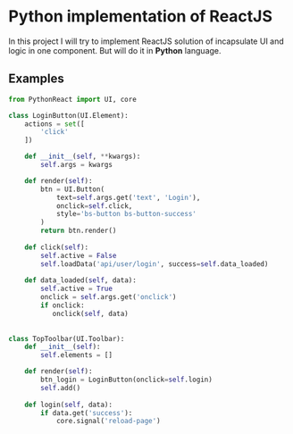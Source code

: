 # Python implementation of ReactJS

In this project I will try to implement ReactJS solution of incapsulate UI and logic in one component. But will do it in **Python** language.

## Examples

```python
from PythonReact import UI, core

class LoginButton(UI.Element):
    actions = set([
        'click'
    ])

    def __init__(self, **kwargs):
        self.args = kwargs

    def render(self):
        btn = UI.Button(
            text=self.args.get('text', 'Login'),
            onclick=self.click,
            style='bs-button bs-button-success'
        )
        return btn.render()
    
    def click(self):
        self.active = False
        self.loadData('api/user/login', success=self.data_loaded)
    
    def data_loaded(self, data):
        self.active = True
        onclick = self.args.get('onclick')
        if onclick:
           onclick(self, data)
 
 
class TopToolbar(UI.Toolbar):
    def __init__(self):
        self.elements = []

    def render(self):
        btn_login = LoginButton(onclick=self.login)
        self.add()
    
    def login(self, data):
        if data.get('success'):
            core.signal('reload-page')
```
